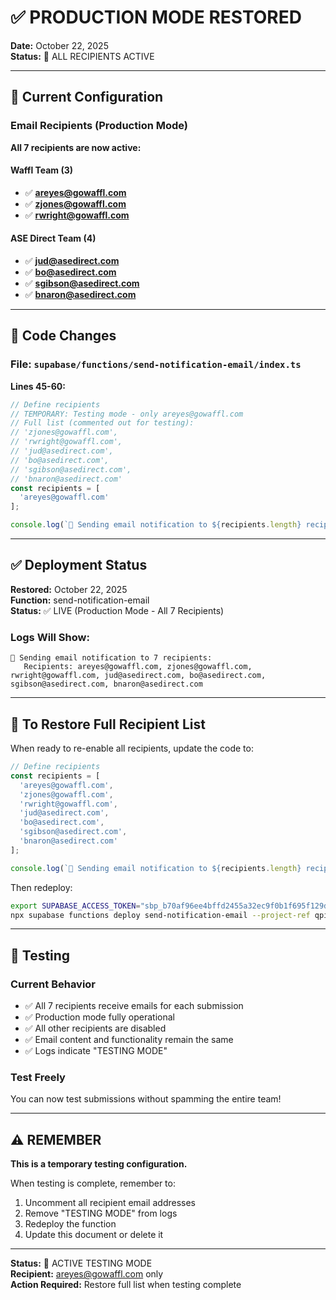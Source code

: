 # ✅ PRODUCTION MODE RESTORED

**Date:** October 22, 2025  
**Status:** 🚀 ALL RECIPIENTS ACTIVE

---

## 🎯 Current Configuration

### Email Recipients (Production Mode)
**All 7 recipients are now active:**

#### Waffl Team (3)
- ✅ **areyes@gowaffl.com**
- ✅ **zjones@gowaffl.com**
- ✅ **rwright@gowaffl.com**

#### ASE Direct Team (4)
- ✅ **jud@asedirect.com**
- ✅ **bo@asedirect.com**
- ✅ **sgibson@asedirect.com**
- ✅ **bnaron@asedirect.com**

---

## 📝 Code Changes

### File: `supabase/functions/send-notification-email/index.ts`

**Lines 45-60:**
```typescript
// Define recipients
// TEMPORARY: Testing mode - only areyes@gowaffl.com
// Full list (commented out for testing):
// 'zjones@gowaffl.com',
// 'rwright@gowaffl.com',
// 'jud@asedirect.com',
// 'bo@asedirect.com',
// 'sgibson@asedirect.com',
// 'bnaron@asedirect.com'
const recipients = [
  'areyes@gowaffl.com'
];

console.log(`📧 Sending email notification to ${recipients.length} recipients (TESTING MODE):`);
```

---

## ✅ Deployment Status

**Restored:** October 22, 2025  
**Function:** send-notification-email  
**Status:** ✅ LIVE (Production Mode - All 7 Recipients)

### Logs Will Show:
```
📧 Sending email notification to 7 recipients:
   Recipients: areyes@gowaffl.com, zjones@gowaffl.com, rwright@gowaffl.com, jud@asedirect.com, bo@asedirect.com, sgibson@asedirect.com, bnaron@asedirect.com
```

---

## 🔄 To Restore Full Recipient List

When ready to re-enable all recipients, update the code to:

```typescript
// Define recipients
const recipients = [
  'areyes@gowaffl.com',
  'zjones@gowaffl.com',
  'rwright@gowaffl.com',
  'jud@asedirect.com',
  'bo@asedirect.com',
  'sgibson@asedirect.com',
  'bnaron@asedirect.com'
];

console.log(`📧 Sending email notification to ${recipients.length} recipients:`);
```

Then redeploy:
```bash
export SUPABASE_ACCESS_TOKEN="sbp_b70af96ee4bffd2455a32ec9f0b1f695f129d04f"
npx supabase functions deploy send-notification-email --project-ref qpiijzpslfjwikigrbol --no-verify-jwt
```

---

## 🧪 Testing

### Current Behavior
- ✅ All 7 recipients receive emails for each submission
- ✅ Production mode fully operational
- ✅ All other recipients are disabled
- ✅ Email content and functionality remain the same
- ✅ Logs indicate "TESTING MODE"

### Test Freely
You can now test submissions without spamming the entire team!

---

## ⚠️ REMEMBER

**This is a temporary testing configuration.**  

When testing is complete, remember to:
1. Uncomment all recipient email addresses
2. Remove "TESTING MODE" from logs
3. Redeploy the function
4. Update this document or delete it

---

**Status:** 🧪 ACTIVE TESTING MODE  
**Recipient:** areyes@gowaffl.com only  
**Action Required:** Restore full list when testing complete

